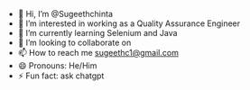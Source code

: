 - 👋 Hi, I’m @Sugeethchinta
- 👀 I’m interested in working as a Quality Assurance Engineer
- 🌱 I’m currently learning Selenium and Java
- 💞️ I’m looking to collaborate on 
- 📫 How to reach me sugeethc1@gmail.com
- 😄 Pronouns: He/Him
- ⚡ Fun fact: ask chatgpt

<!---
Sugeethchinta/Sugeethchinta is a ✨ special ✨ repository because its `README.md` (this file) appears on your GitHub profile.
You can click the Preview link to take a look at your changes.
--->
